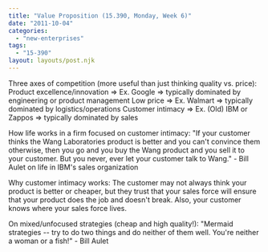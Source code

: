 ```yaml
---
title: "Value Proposition (15.390, Monday, Week 6)"
date: "2011-10-04"
categories: 
  - "new-enterprises"
tags: 
  - "15-390"
layout: layouts/post.njk
---
```


Three axes of competition (more useful than just thinking quality vs. price): Product excellence/innovation => Ex. Google => typically dominated by engineering or product management Low price => Ex. Walmart => typically dominated by logistics/operations Customer intimacy => Ex. (Old) IBM or Zappos => typically dominated by sales

How life works in a firm focused on customer intimacy: "If your customer thinks the Wang Laboratories product is better and you can't convince them otherwise, then you go and you buy the Wang product and you sell it to your customer. But you never, ever let your customer talk to Wang." - Bill Aulet on life in IBM's sales organization

Why customer intimacy works: The customer may not always think your product is better or cheaper, but they trust that your sales force will ensure that your product does the job and doesn't break. Also, your customer knows where your sales force lives.

On mixed/unfocused strategies (cheap and high quality!): "Mermaid strategies -- try to do two things and do neither of them well. You're neither a woman or a fish!" - Bill Aulet
